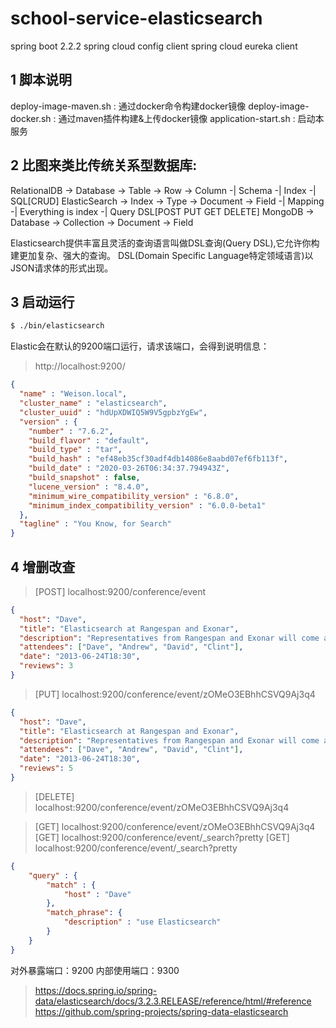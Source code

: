 # school-service-elasticsearch
spring boot 2.2.2
spring cloud config client
spring cloud eureka client  

## 1 脚本说明
deploy-image-maven.sh : 通过docker命令构建docker镜像
deploy-image-docker.sh : 通过maven插件构建&上传docker镜像
application-start.sh : 启动本服务

## 2 比图来类比传统关系型数据库:
RelationalDB -> Database -> Table -> Row -> Column -| Schema -| Index -| SQL[CRUD]
ElasticSearch -> Index -> Type -> Document -> Field -| Mapping -| Everything is index -| Query DSL[POST PUT GET DELETE]
MongoDB -> Database -> Collection -> Document -> Field

Elasticsearch提供丰富且灵活的查询语言叫做DSL查询(Query DSL),它允许你构建更加复杂、强大的查询。
DSL(Domain Specific Language特定领域语言)以JSON请求体的形式出现。

## 3 启动运行
```bash
$ ./bin/elasticsearch
```

Elastic会在默认的9200端口运行，请求该端口，会得到说明信息：
> http://localhost:9200/
```json
{
  "name" : "Weison.local",
  "cluster_name" : "elasticsearch",
  "cluster_uuid" : "hdUpXDWIQ5W9V5gpbzYgEw",
  "version" : {
    "number" : "7.6.2",
    "build_flavor" : "default",
    "build_type" : "tar",
    "build_hash" : "ef48eb35cf30adf4db14086e8aabd07ef6fb113f",
    "build_date" : "2020-03-26T06:34:37.794943Z",
    "build_snapshot" : false,
    "lucene_version" : "8.4.0",
    "minimum_wire_compatibility_version" : "6.8.0",
    "minimum_index_compatibility_version" : "6.0.0-beta1"
  },
  "tagline" : "You Know, for Search"
}

```
## 4 增删改查

> [POST] localhost:9200/conference/event
```json
{
  "host": "Dave",
  "title": "Elasticsearch at Rangespan and Exonar",
  "description": "Representatives from Rangespan and Exonar will come and discuss how they use Elasticsearch",
  "attendees": ["Dave", "Andrew", "David", "Clint"],
  "date": "2013-06-24T18:30",
  "reviews": 3
}
```


> [PUT] localhost:9200/conference/event/zOMeO3EBhhCSVQ9Aj3q4
```json
{
  "host": "Dave",
  "title": "Elasticsearch at Rangespan and Exonar",
  "description": "Representatives from Rangespan and Exonar will come and discuss how they use Elasticsearch",
  "attendees": ["Dave", "Andrew", "David", "Clint"],
  "date": "2013-06-24T18:30",
  "reviews": 5
}
```

> [DELETE] localhost:9200/conference/event/zOMeO3EBhhCSVQ9Aj3q4 

> [GET] localhost:9200/conference/event/zOMeO3EBhhCSVQ9Aj3q4
> [GET] localhost:9200/conference/event/_search?pretty
> [GET] localhost:9200/conference/event/_search?pretty
```json
{
    "query" : {
        "match" : {
            "host" : "Dave"
        },
        "match_phrase": {
            "description" : "use Elasticsearch"
        }
    }
}
```


对外暴露端口：9200
内部使用端口：9300

>https://docs.spring.io/spring-data/elasticsearch/docs/3.2.3.RELEASE/reference/html/#reference
>https://github.com/spring-projects/spring-data-elasticsearch



